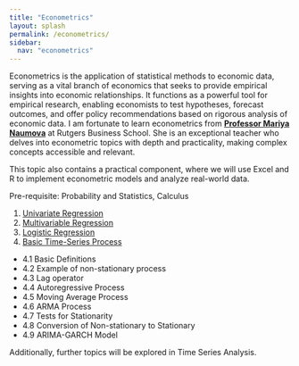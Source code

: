 ```yaml
---
title: "Econometrics"
layout: splash
permalink: /econometrics/
sidebar:
  nav: "econometrics"
---
```


Econometrics is the application of statistical methods to economic data, serving as a vital branch of economics that seeks to provide empirical insights into economic relationships. It functions as a powerful tool for empirical research, enabling economists to test hypotheses, forecast outcomes, and offer policy recommendations based on rigorous analysis of economic data.
I am fortunate to learn econometrics from **[Professor Mariya Naumova](https://www.business.rutgers.edu/faculty/mariya-naumova)** at Rutgers Business School. She is an exceptional teacher who delves into econometric topics with depth and practicality, making complex concepts accessible and relevant.

This topic also contains a practical component, where we will use Excel and R to implement econometric models and analyze real-world data.

Pre-requisite: Probability and Statistics, Calculus

1. [Univariate Regression](univariate-regression.md)
2. [Multivariable Regression](multivariable-regression.md)
3. [Logistic Regression](logistic-regression.md)
4. [Basic Time-Series Process](basic-time-series-process.md)

- 4.1 Basic Definitions
- 4.2 Example of non-stationary process
- 4.3 Lag operator
- 4.4 Autoregressive Process
- 4.5 Moving Average Process
- 4.6 ARMA Process
- 4.7 Tests for Stationarity
- 4.8 Conversion of Non-stationary to Stationary
- 4.9 ARIMA-GARCH Model

Additionally, further topics will be explored in Time Series Analysis.


